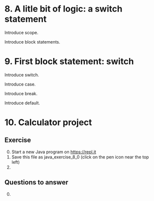 # 8. A litle bit of logic: a switch statement

Introduce scope.

Introduce block statements.

# 9. First block statement: switch

Introduce switch.

Introduce case.

Introduce break.

Introduce default.

# 10. Calculator project

## Exercise

0. Start a new Java program on https://repl.it
0. Save this file as java_exercise_8_0 (click on the pen icon near the top left)
0. 

## Questions to answer

0. 
